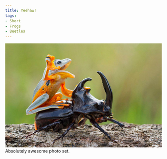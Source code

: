 ```yaml
---
title: Yeehaw!
tags:
- Short
- Frogs
- Beetles
---
```


![](/images/static_52001c0be4b09bc7c9f838c9_52224ed3e4b0ba9919a3e0e1_54e64c94e4b09706d49a131f_1424379038808__img.jpg) 
Absolutely awesome photo set.
